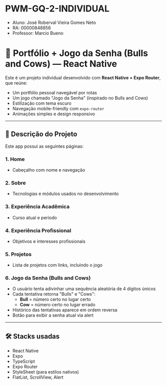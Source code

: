 # PWM-GQ-2-INDIVIDUAL

- Aluno: José Roberval Vieira Gomes Neto  
- RA: 00000848856  
- Professor: Marcio Bueno  

# 💼 Portfólio + Jogo da Senha (Bulls and Cows) — React Native

Este é um projeto individual desenvolvido com **React Native + Expo Router**, que reúne:

- Um portfólio pessoal navegável por rotas
- Um jogo chamado "Jogo da Senha" (inspirado no Bulls and Cows)
- Estilização com tema escuro
- Navegação mobile-friendly com `expo-router`
- Animações simples e design responsivo

---

## 📄 Descrição do Projeto

Este app possui as seguintes páginas:

### 1. **Home**
- Cabeçalho com nome e navegação

### 2. **Sobre**
- Tecnologias e módulos usados no desenvolvimento

### 3. **Experiência Acadêmica**
- Curso atual e período

### 4. **Experiência Profissional**
- Objetivos e interesses profissionais

### 5. **Projetos**
- Lista de projetos com links, incluindo o jogo

### 6. **Jogo da Senha (Bulls and Cows)**
- O usuário tenta adivinhar uma sequência aleatória de 4 dígitos únicos
- Cada tentativa retorna "Bulls" e "Cows":
  - **Bull** = número certo no lugar certo  
  - **Cow** = número certo no lugar errado
- Histórico das tentativas aparece em ordem reversa
- Botão para exibir a senha atual via alert

---

## 🛠️ Stacks usadas

- React Native
- Expo
- TypeScript
- Expo Router
- StyleSheet (para estilos nativos)
- FlatList, ScrollView, Alert
